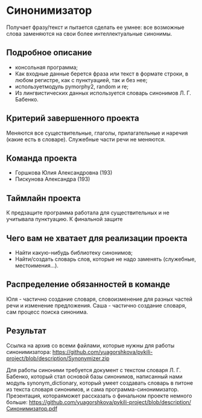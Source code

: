 # Синонимизатор

Получает фразу/текст и пытается сделать ее умнее: все возможные слова заменяются на свои более интеллектуальные синонимы. 

## Подробное описание

- консольная программа;
- Как входные данные берется фраза или текст в формате строки, в любом регистре, как с пунктуацией, так и без нее;
- используетмодуль pymorphy2, random и re;
- Из лингвистических данных используется словарь синонимов Л. Г. Бабенко.

## Критерий завершенного проекта

Меняются все существительные, глаголы, прилагательные и наречия (какие есть в словаре). Служебные части речи не меняются.

## Команда проекта

- Горшкова Юлия Александровна (193)
- Пискунова Александра (193)

## Таймлайн проекта

К предзащите программа работала для существительных и не учитывала пунктуацию. К финальной защите

## Чего вам не хватает для реализации проекта

- Найти какую-нибудь библиотеку синонимов;
- Найти/создать словарь слов, которые не надо заменять (служебные, местоимения...).

## Распределение обязанностей в команде

Юля - частично создание словаря, словоизменение для разных частей речи и изменение предложения.
Саша - частично создание словаря, сам процесс поиска синонима.

## Результат

Ссылка на архив со всеми файлами, которые нужны для работы синонимизатора: https://github.com/yuagorshkova/pykili-project/blob/description/Synonymizer.zip

Для работы синоними требуется документ с текстом словаря Л. Г. Бабенко, который стал основой базы синонимов, написанный нами модуль synonym_dictionary, который умеет создавать словарь в питоне из текста словаря синонимов, и сама программа-синонимизатор.
Презентация, котораяможет рассказать о финальном проекте немного больше: https://github.com/yuagorshkova/pykili-project/blob/description/Синонимизатор.pdf
